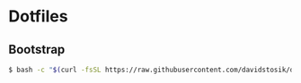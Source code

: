 # Dotfiles

## Bootstrap

```sh
$ bash -c "$(curl -fsSL https://raw.githubusercontent.com/davidstosik/dotfiles/v2/bootstrap)"
```

